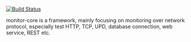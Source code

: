 [![Build Status](https://travis-ci.org/wenhao/monitor-core.png?branch=master)](https://travis-ci.org/wenhao/monitor-core)

monitor-core is a framework, mainly focusing on monitoring over network protocol, especially test HTTP, TCP,
UPD, database connection, web service, REST etc.


